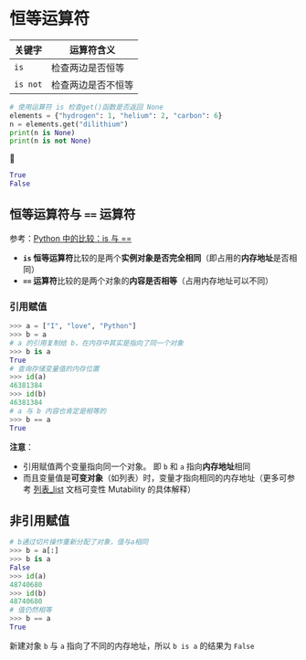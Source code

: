 # 恒等运算符
| 关键字 | 运算符含义 |
| --- | --- |
| `is` | 检查两边是否恒等 |
| `is not` | 检查两边是否不恒等 |

```python
# 使用运算符 is 检查get()函数是否返回 None
elements = {"hydrogen": 1, "helium": 2, "carbon": 6}
n = elements.get("dilithium")
print(n is None)
print(n is not None)
```

:hammer:

```python
True
False
```

## 恒等运算符与 `==` 运算符
参考：[Python 中的比较：is 与 ==](https://www.cnblogs.com/kiko0o0/p/8135184.html)
* **`is` 恒等运算符**比较的是两个**实例对象是否完全相同**（即占用的**内存地址**是否相同）
* **`==` 运算符**比较的是两个对象的**内容是否相等**（占用内存地址可以不同）

### 引用赋值
```python
>>> a = ["I", "love", "Python"]
>>> b = a
# a 的引用复制给 b，在内存中其实是指向了同一个对象
>>> b is a
True
# 查询存储变量值的内存位置
>>> id(a)
46381384
>>> id(b)
46381384
# a 与 b 内容也肯定是相等的
>>> b == a
True
```

**注意**：
* 引用赋值两个变量指向同一个对象。 即 `b` 和 `a` 指向**内存地址**相同
* 而且变量值是**可变对象**（如列表）时，变量才指向相同的内存地址（更多可参考 [列表_list](列表_list.md) 文档可变性 Mutability 的具体解释）

## 非引用赋值
```python
# b通过切片操作重新分配了对象，值与a相同
>>> b = a[:]
>>> b is a
False
>>> id(a)
48740680
>>> id(b)
48740680
# 值仍然相等
>>> b == a
True
```

新建对象 `b` 与 `a` 指向了不同的内存地址，所以 `b is a` 的结果为 `False`